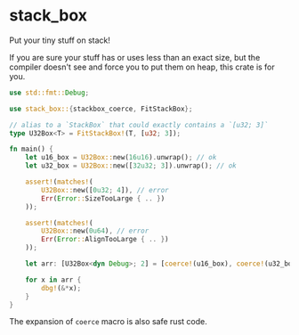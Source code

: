 # stack_box

Put your tiny stuff on stack!

If you are sure your stuff has or uses less than an exact size, but the compiler doesn't see
and force you to put them on heap, this crate is for you.

```rust
use std::fmt::Debug;

use stack_box::{stackbox_coerce, FitStackBox};

// alias to a `StackBox` that could exactly contains a `[u32; 3]`
type U32Box<T> = FitStackBox!(T, [u32; 3]);

fn main() {
    let u16_box = U32Box::new(16u16).unwrap(); // ok
    let u32_box = U32Box::new([32u32; 3]).unwrap(); // ok

    assert!(matches!(
        U32Box::new([0u32; 4]), // error
        Err(Error::SizeTooLarge { .. })
    ));

    assert!(matches!(
        U32Box::new(0u64), // error
        Err(Error::AlignTooLarge { .. })
    ));

    let arr: [U32Box<dyn Debug>; 2] = [coerce!(u16_box), coerce!(u32_box)];

    for x in arr {
        dbg!(&*x);
    }
}
```

The expansion of `coerce` macro is also safe rust code.